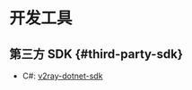 # 开发工具

## 第三方 SDK {#third-party-sdk}

* C#: [v2ray-dotnet-sdk](https://github.com/techotaku/v2ray-dotnet-sdk)
